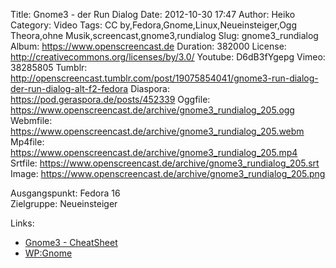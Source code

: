 Title: Gnome3 - der Run Dialog
Date: 2012-10-30 17:47
Author: Heiko
Category: Video
Tags: CC by,Fedora,Gnome,Linux,Neueinsteiger,Ogg Theora,ohne Musik,screencast,gnome3,rundialog
Slug: gnome3_rundialog
Album: https://www.openscreencast.de
Duration: 382000
License: http://creativecommons.org/licenses/by/3.0/
Youtube: D6dB3fYgepg
Vimeo: 38285805
Tumblr: http://openscreencast.tumblr.com/post/19075854041/gnome3-run-dialog-der-run-dialog-alt-f2-fedora
Diaspora: https://pod.geraspora.de/posts/452339
Oggfile: https://www.openscreencast.de/archive/gnome3_rundialog_205.ogg
Webmfile: https://www.openscreencast.de/archive/gnome3_rundialog_205.webm
Mp4file: https://www.openscreencast.de/archive/gnome3_rundialog_205.mp4
Srtfile: https://www.openscreencast.de/archive/gnome3_rundialog_205.srt
Image: https://www.openscreencast.de/archive/gnome3_rundialog_205.png

Ausgangspunkt: Fedora 16  
Zielgruppe: Neueinsteiger  

Links:

  * [Gnome3 - CheatSheet](http://live.gnome.org/GnomeShell/CheatSheet "Link zu gnome.org")
  * [WP:Gnome](http://de.wikipedia.org/wiki/Gnome "Link zu Wikipedia Gnome")

